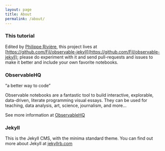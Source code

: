 ```yaml
---
layout: page
title: About
permalink: /about/
---
```


### This tutorial

Edited by [Philippe Rivière](https://visionscarto.net/), this project lives at [https://github.com/Fil/observable-jekyll](https://github.com/Fil/observable-jekyll); please do experiment with it and send pull-requests and issues to make it better and include your own favorite notebooks.

### ObservableHQ

“a better way to code”

Observable notebooks are a fantastic tool to build interactive, explorable, data-driven, literate programming visual essays. They can be used for teaching, data analysis, art, science, journalism, and more…

See more information at [ObservableHQ](https://observablehq.com)


### Jekyll

This is the Jekyll CMS, with the minima standard theme. You can find out more about Jekyll at [jekyllrb.com](https://jekyllrb.com/)
